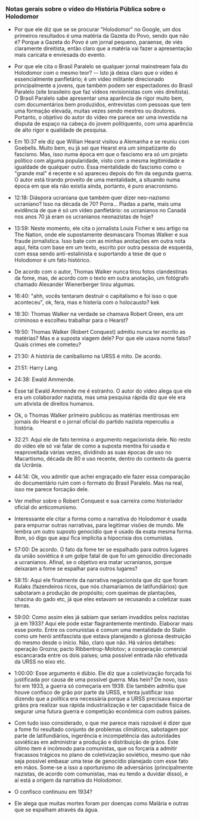 ### Notas gerais sobre o vídeo do História Pública sobre o Holodomor

- Por que ele diz que se se procurar "Holodomor" no Google, um dos primeiros
resultados é uma matéria da Gazeta do Povo, sendo que não é? Porque a Gazeta
do Povo é um jornal pequeno, paraense, de viés claramente direitista, então
claro que a matéria vai fazer a apresentação mais caricata e enviesada do
evento.

- Por que ele cita o Brasil Paralelo se qualquer jornal mainstream fala do
Holodomor com o mesmo teor? -- Isto já deixa claro que o vídeo é
essencialmente panfletário; é um vídeo militante direcionado principalmente a
jovens, que também podem ser espectadores do Brasil Paralelo (site brasileiro
que faz vídeos revisionistas com viés direitista). O Brasil Paralelo sabe
apresentar uma aparência de rigor muito bem, com documentários bem produzidos,
entrevistas com pessoas que tem uma formação elevada, muitas vezes sendo
mestres ou doutores. Portanto, o objetivo do autor do vídeo me parece ser uma
investida na disputa de espaço na cabeça do jovem politiquento, com uma
aparência de alto rigor e qualidade de pesquisa.

- Em 10:37 ele diz que Willian Hearst visitou a Alemanha e se reuniu com
Goebells. Muito bem, eu já sei que Hearst era um simpatizante do fascismo.
Mas, isso numa época em que o fascismo era só um projeto político com alguma
popularidade, visto com a mesma legitimidade e igualdade de qualquer outro.
Essa mentalidade do fascismo como o "grande mal" é recente e só apareceu
depois do fim da segunda guerra. O autor está tirando proveito de uma
mentalidade, a situando numa época em que ela não existia ainda, portanto, é
puro anacronismo.

- 12:18: Diáspora ucraniana que também quer dizer neo-nazismo ucraniano? Isso na
década de 70? Porra... Piadas a parte, mais uma evidência de que é só um vídeo
panfletário: os ucranianos no Canadá nos anos 70 já eram os ucranianos
neonazistas de hoje?

- 13:59: Neste momento, ele cita o jornalista Louis Ficher e seu artigo na The
Nation, onde ele supostamente desmascara Thomas Walker e sua fraude
jornalística. Isso bate com as minhas anotações em outra nota aqui, feita com
base em um texto, escrito por outra pessoa de esquerda, com essa sendo
anti-estalinista e suportando a tese de que o Holodomor é um fato histórico.

- De acordo com o autor, Thomas Walker nunca tirou fotos clandestinas da fome,
mas, de acordo com o texto em outra anotação, um fotógrafo chamado Alexander
Wienerberger tirou algumas.

- 16:40: "ahh, vocês tentaram destruir o capitalismo e foi isso o que
aconteceu", ok, fera, mas e histeria com o holocausto? kek

- 18:30: Thomas Walker na verdade se chamava Robert Green, era um criminoso e
escolheu trabalhar para o Hearst?

- 19:50: Thomas Walker (Robert Conquest) admitiu nunca ter escrito as matérias?
Mas e a suposta viagem dele? Por que ele usava nome falso? Quais crimes ele
cometeu?

- 21:30: A história de canibalismo na URSS é mito. De acordo.

- 21:51: Harry Lang.

- 24:38: Ewald Ammende.

- Esse tal Ewald Ammende me é estranho. O autor do vídeo alega que ele era um
colaborador nazista, mas uma pesquisa rápida diz que ele era um ativista de
direitos humanos.

- Ok, o Thomas Walker primeiro publicou as matérias mentirosas em jornais do
Hearst e o jornal oficial do partido nazista repercutiu a história.

- 32:21: Aqui ele de fato termina o argumento negacionista dele. No resto do
vídeo ele só vai falar de como a suposta mentira foi usada e reaproveitada
várias vezes, dividindo as suas épocas de uso no Macartismo, década de 80 e
uso recente, dentro do contexto da guerra da Ucrânia.

- 44:14: Ok, vou admitir que achei engraçado ele fazer essa comparação do
documentário ruim com o formato do Brasil Paralelo. Mas na real, isso me parece
forcação dele.

- Ver melhor sobre o Robert Conquest e sua carreira como historiador oficial do
anticomunismo.

- Interessante ele citar a forma como a narrativa do Holodomor é usada para
empurrar outras narrativas, para legitimar visões de mundo. Me lembra um outro
suposto genocídio que é usado da exata mesma forma. Bom, só digo que aqui fica
implícita a hipocrisia dos comunistas.

- 57:00: De acordo. O fato da fome ter se espalhado para outros lugares da união
soviética é um golpe fatal de que foi um genocídio direcionado a ucranianos.
Afinal, se o objetivo era matar ucranianos, porque deixaram a fome se espalhar
para outros lugares?

- 58:15: Aqui ele finalmente da narrativa negacionista que diz que foram Kulaks
(fazendeiros ricos, que nós chamaríamos de latifundiários) que sabotaram a
produção de propósito; com queimas de plantações, chacina do gado etc, já que
eles estavam se recusando a coletizar suas terras.

- 59:00: Como assim eles já sabiam que seriam invadidos pelos nazistas já em
1933? Aqui ele pode estar flagrantemente mentindo. Elaborar mais esse ponto.
Entre os comunistas é comum uma mentalidade do Stalin como um herói antifascista
que estava planejando a gloriosa destruição do mesmo desde o início. Não, claro
que não. Há vários detalhes: operação Grozna; pacto Ribbentrop-Molotov; a
cooperação comercial escancarada entre os dois países; uma possível entrada não
efetivada da URSS no eixo etc.

- 1:00:00: Esse argumento é dúbio. Ele diz que a coletivização forçada foi
justificada por causa de uma possível guerra. Mas hein? De novo, isso foi em
1933, a guerra  só começaria em 1939. Ele também admitiu que houve confisco
de grão por parte da URSS, e tenta justificar isso dizendo que a política era
necessária porque a URSS precisava exportar grãos pra realizar sua rápida
industrialização e ter capacidade física de segurar uma futura guerra e
competição econômica com outros países.

- Com tudo isso considerado, o que me parece mais razoável é dizer que a fome
foi resultado conjunto de problemas climáticos, sabotagem por parte de
latifundiários, ingerência e incompetência das autoridades soviéticas em
administrar a produção e distribuição de grãos. Este último item é incômodo
para comunistas, que os forçaria a admitir fracassos trágicos no plano de
coletivização soviético, mesmo que não seja possível embasar uma tese de
genocídio planejado com esse fato em mãos. Some-se a isso a oportunismo de
adversários (principalmente nazistas, de acordo com comunistas, mas eu tendo
a duvidar disso), e aí está a origem da narrativa do Holodomor.

- O confisco continuou em 1934?

- Ele alega que muitas mortes foram por doenças como Malária e outras que se
espalham através da água.
